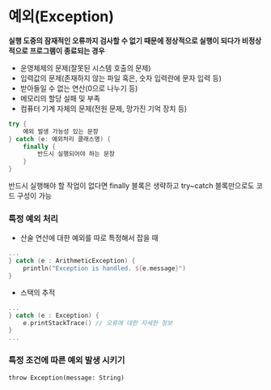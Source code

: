 # 예외(Exception)

**실행 도중의 잠재적인 오류까지 검사할 수 없기 때문에 정상적으로 실행이 되다가 비정상적으로 프로그램이 종료되는 경우**
* 운영체제의 문제(잘못된 시스템 호출의 문제)
* 입력값의 문제(존재하지 않는 파일 혹은, 숫자 입력란에 문자 입력 등)
* 받아들일 수 없는 연산(0으로 나누기 등)
* 메모리의 할당 실패 및 부족
* 컴퓨터 기계 자체의 문제(전원 문제, 망가진 기억 장치 등)

```kotlin
try {
    예외 발생 가능성 있는 문장
} catch (e: 예외처리 클래스명) {
    finally {
        반드시 실행되어야 하는 문장
    }
}
```
반드시 실행해야 할 작업이 없다면 finally 블록은 생략하고 try~catch 블록만으로도 코드 구성이 가능


### 특정 예외 처리
* 산술 연산에 대한 예외를 따로 특정해서 잡을 때
```kotlin
...
} catch (e : ArithmeticException) {
    println("Exception is handled. ${e.message}")
}
```
* 스택의 추적
```kotlin
...
} catch (e : Exception) {
    e.printStackTrace() // 오류에 대한 자세한 정보
}
...
```

### 특정 조건에 따른 예외 발생 시키기
`throw Exception(message: String)`
